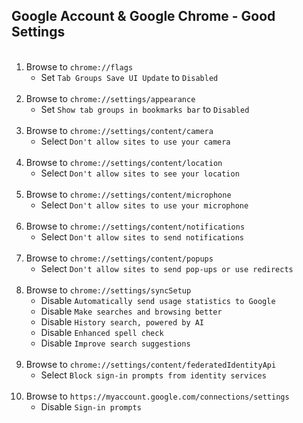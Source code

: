 <!-- https://github.com/mcavallo-git/Coding/blob/main/windows/Google%20Chrome/Google%20Account%20%26%20Google%20Chrome%20-%20Good%20Settings.md -->

## Google Account & Google Chrome - Good Settings

<ol>
 <br /><li>Browse to <code>chrome://flags</code><ul><li>Set <code>Tab Groups Save UI Update</code> to <code>Disabled</code></li></ul></li>
 <br /><li>Browse to <code>chrome://settings/appearance</code><ul><li>Set <code>Show tab groups in bookmarks bar</code> to <code>Disabled</code></li></ul></li>
 <br /><li>Browse to <code>chrome://settings/content/camera</code><ul><li>Select <code>Don't allow sites to use your camera</code></li></ul></li>
 <br /><li>Browse to <code>chrome://settings/content/location</code><ul><li>Select <code>Don't allow sites to see your location</code></li></ul></li>
 <br /><li>Browse to <code>chrome://settings/content/microphone</code><ul><li>Select <code>Don't allow sites to use your microphone</code></li></ul></li>
 <br /><li>Browse to <code>chrome://settings/content/notifications</code><ul><li>Select <code>Don't allow sites to send notifications</code></li></ul></li>
 <br /><li>Browse to <code>chrome://settings/content/popups</code><ul><li>Select <code>Don't allow sites to send pop-ups or use redirects</code></li></ul></li>
 <br /><li>Browse to <code>chrome://settings/syncSetup</code>
  <ul>
    <li>Disable <code>Automatically send usage statistics to Google</code></li>
    <li>Disable <code>Make searches and browsing better</code></li>
    <li>Disable <code>History search, powered by AI</code></li>
    <li>Disable <code>Enhanced spell check</code></li>
    <li>Disable <code>Improve search suggestions</code></li>
  </ul></li>
 <br /><li>Browse to <code>chrome://settings/content/federatedIdentityApi</code><ul><li>Select <code>Block sign-in prompts from identity services</code></li></ul></li>
 <br /><li>Browse to <code>https://myaccount.google.com/connections/settings</code><ul><li>Disable <code>Sign-in prompts</code></li></ul></li>
</ol>
